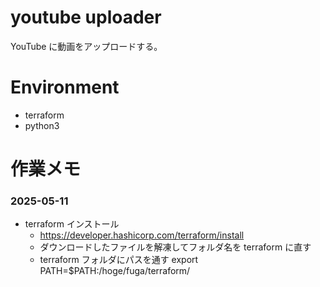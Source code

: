 # youtube uploader
YouTube に動画をアップロードする。  

# Environment
- terraform
- python3


# 作業メモ
### 2025-05-11
- terraform インストール
  - https://developer.hashicorp.com/terraform/install
  - ダウンロードしたファイルを解凍してフォルダ名を terraform に直す
  - terraform フォルダにパスを通す export PATH=$PATH:/hoge/fuga/terraform/
